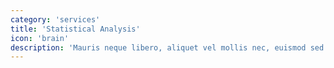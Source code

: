 ```yaml
---
category: 'services'
title: 'Statistical Analysis'
icon: 'brain'
description: 'Mauris neque libero, aliquet vel mollis nec, euismod sed tellus. Mauris convallis dictum elit id volutpat.'
---
```

